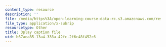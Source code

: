 ```yaml
---
content_type: resource
description: ''
file: /media/https%3A/open-learning-course-data-rc.s3.amazonaws.com/res-ec-001-exploring-fairness-in-machine-learning-for-international-development-spring-2020/b67aea8513a4338a42fc2f6c48f452c6_RQLsnWwjcNY.srt
file_type: application/x-subrip
resourcetype: Other
title: 3play caption file
uid: b67aea85-13a4-338a-42fc-2f6c48f452c6
---
```

